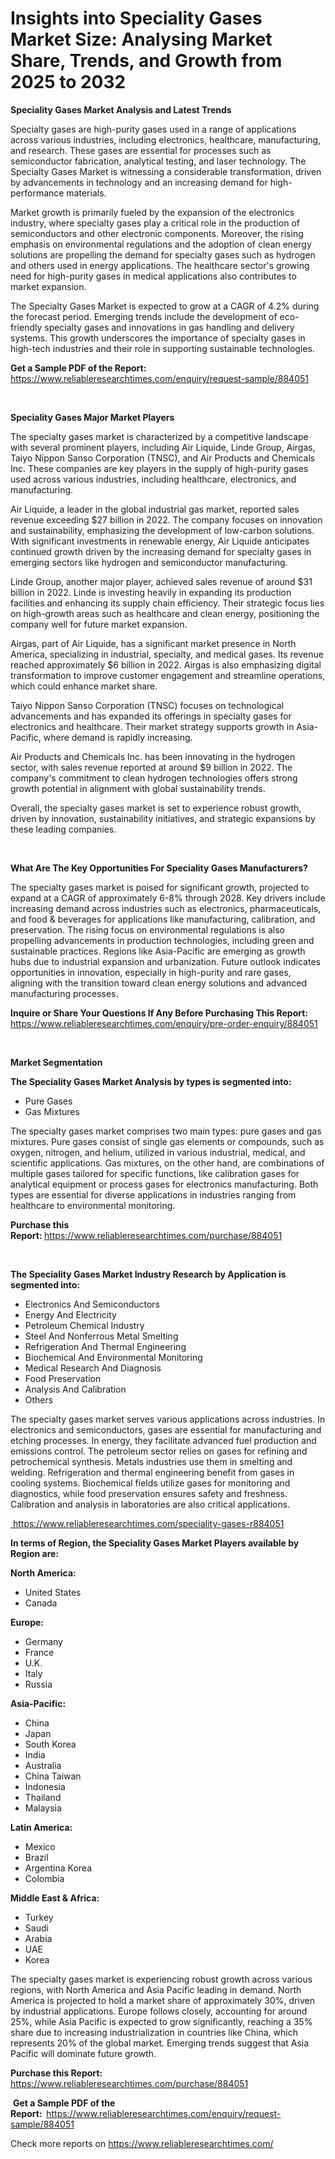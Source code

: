 <p><h1>Insights into Speciality Gases Market Size: Analysing Market Share, Trends, and Growth from 2025 to 2032</h1></p><p><strong>Speciality Gases Market Analysis and Latest Trends</strong></p>
<p><p>Specialty gases are high-purity gases used in a range of applications across various industries, including electronics, healthcare, manufacturing, and research. These gases are essential for processes such as semiconductor fabrication, analytical testing, and laser technology. The Specialty Gases Market is witnessing a considerable transformation, driven by advancements in technology and an increasing demand for high-performance materials.</p><p>Market growth is primarily fueled by the expansion of the electronics industry, where specialty gases play a critical role in the production of semiconductors and other electronic components. Moreover, the rising emphasis on environmental regulations and the adoption of clean energy solutions are propelling the demand for specialty gases such as hydrogen and others used in energy applications. The healthcare sector's growing need for high-purity gases in medical applications also contributes to market expansion.</p><p>The Specialty Gases Market is expected to grow at a CAGR of 4.2% during the forecast period. Emerging trends include the development of eco-friendly specialty gases and innovations in gas handling and delivery systems. This growth underscores the importance of specialty gases in high-tech industries and their role in supporting sustainable technologies.</p></p>
<p><strong>Get a Sample PDF of the Report:&nbsp;</strong> <a href="https://www.reliableresearchtimes.com/enquiry/request-sample/884051?utm_campaign=2237&utm_medium=2&utm_source=Github&utm_content=ia&utm_term=31032025&utm_id=speciality-gases">https://www.reliableresearchtimes.com/enquiry/request-sample/884051</a></p>
<p>&nbsp;</p>
<p><strong>Speciality Gases Major Market Players</strong></p>
<p><p>The specialty gases market is characterized by a competitive landscape with several prominent players, including Air Liquide, Linde Group, Airgas, Taiyo Nippon Sanso Corporation (TNSC), and Air Products and Chemicals Inc. These companies are key players in the supply of high-purity gases used across various industries, including healthcare, electronics, and manufacturing.</p><p>Air Liquide, a leader in the global industrial gas market, reported sales revenue exceeding $27 billion in 2022. The company focuses on innovation and sustainability, emphasizing the development of low-carbon solutions. With significant investments in renewable energy, Air Liquide anticipates continued growth driven by the increasing demand for specialty gases in emerging sectors like hydrogen and semiconductor manufacturing.</p><p>Linde Group, another major player, achieved sales revenue of around $31 billion in 2022. Linde is investing heavily in expanding its production facilities and enhancing its supply chain efficiency. Their strategic focus lies on high-growth areas such as healthcare and clean energy, positioning the company well for future market expansion.</p><p>Airgas, part of Air Liquide, has a significant market presence in North America, specializing in industrial, specialty, and medical gases. Its revenue reached approximately $6 billion in 2022. Airgas is also emphasizing digital transformation to improve customer engagement and streamline operations, which could enhance market share.</p><p>Taiyo Nippon Sanso Corporation (TNSC) focuses on technological advancements and has expanded its offerings in specialty gases for electronics and healthcare. Their market strategy supports growth in Asia-Pacific, where demand is rapidly increasing. </p><p>Air Products and Chemicals Inc. has been innovating in the hydrogen sector, with sales revenue reported at around $9 billion in 2022. The company's commitment to clean hydrogen technologies offers strong growth potential in alignment with global sustainability trends. </p><p>Overall, the specialty gases market is set to experience robust growth, driven by innovation, sustainability initiatives, and strategic expansions by these leading companies.</p></p>
<p>&nbsp;</p>
<p><strong>What Are The Key Opportunities For Speciality Gases Manufacturers?</strong></p>
<p><p>The specialty gases market is poised for significant growth, projected to expand at a CAGR of approximately 6-8% through 2028. Key drivers include increasing demand across industries such as electronics, pharmaceuticals, and food & beverages for applications like manufacturing, calibration, and preservation. The rising focus on environmental regulations is also propelling advancements in production technologies, including green and sustainable practices. Regions like Asia-Pacific are emerging as growth hubs due to industrial expansion and urbanization. Future outlook indicates opportunities in innovation, especially in high-purity and rare gases, aligning with the transition toward clean energy solutions and advanced manufacturing processes.</p></p>
<p><strong>Inquire or Share Your Questions If Any Before Purchasing This Report:</strong> <a href="https://www.reliableresearchtimes.com/enquiry/pre-order-enquiry/884051?utm_campaign=2237&utm_medium=2&utm_source=Github&utm_content=ia&utm_term=31032025&utm_id=speciality-gases">https://www.reliableresearchtimes.com/enquiry/pre-order-enquiry/884051</a></p>
<p>&nbsp;</p>
<p><strong>Market Segmentation</strong></p>
<p><strong>The Speciality Gases Market Analysis by types is segmented into:</strong></p>
<p><ul><li>Pure Gases</li><li>Gas Mixtures</li></ul></p>
<p><p>The specialty gases market comprises two main types: pure gases and gas mixtures. Pure gases consist of single gas elements or compounds, such as oxygen, nitrogen, and helium, utilized in various industrial, medical, and scientific applications. Gas mixtures, on the other hand, are combinations of multiple gases tailored for specific functions, like calibration gases for analytical equipment or process gases for electronics manufacturing. Both types are essential for diverse applications in industries ranging from healthcare to environmental monitoring.</p></p>
<p><strong>Purchase this Report:&nbsp;</strong><a href="https://www.reliableresearchtimes.com/purchase/884051?utm_campaign=2237&utm_medium=2&utm_source=Github&utm_content=ia&utm_term=31032025&utm_id=speciality-gases">https://www.reliableresearchtimes.com/purchase/884051</a></p>
<p>&nbsp;</p>
<p><strong>The Speciality Gases Market Industry Research by Application is segmented into:</strong></p>
<p><ul><li>Electronics And Semiconductors</li><li>Energy And Electricity</li><li>Petroleum Chemical Industry</li><li>Steel And Nonferrous Metal Smelting</li><li>Refrigeration And Thermal Engineering</li><li>Biochemical And Environmental Monitoring</li><li>Medical Research And Diagnosis</li><li>Food Preservation</li><li>Analysis And Calibration</li><li>Others</li></ul></p>
<p><p>The specialty gases market serves various applications across industries. In electronics and semiconductors, gases are essential for manufacturing and etching processes. In energy, they facilitate advanced fuel production and emissions control. The petroleum sector relies on gases for refining and petrochemical synthesis. Metals industries use them in smelting and welding. Refrigeration and thermal engineering benefit from gases in cooling systems. Biochemical fields utilize gases for monitoring and diagnostics, while food preservation ensures safety and freshness. Calibration and analysis in laboratories are also critical applications.</p></p>
<p><a href="https://www.reliableresearchtimes.com/speciality-gases-r884051?utm_campaign=2237&utm_medium=2&utm_source=Github&utm_content=ia&utm_term=31032025&utm_id=speciality-gases">&nbsp;https://www.reliableresearchtimes.com/speciality-gases-r884051</a></p>
<p><strong>In terms of Region, the Speciality Gases Market Players available by Region are:</strong></p>
<p>
    <p> <strong> North America: </strong>
        <ul>
            <li>United States</li>
            <li>Canada</li>
        </ul>
        </p> 
    <p> <strong> Europe: </strong>
        <ul>
            <li>Germany</li>
            <li>France</li>
            <li>U.K.</li>
            <li>Italy</li>
            <li>Russia</li>
        </ul>
        </p> 
    <p> <strong> Asia-Pacific: </strong>
        <ul>
            <li>China</li>
            <li>Japan</li>
            <li>South Korea</li>
            <li>India</li>
            <li>Australia</li>
            <li>China Taiwan</li>
            <li>Indonesia</li>
            <li>Thailand</li>
            <li>Malaysia</li>
        </ul>
        </p> 
    <p> <strong> Latin America: </strong>
        <ul>
            <li>Mexico</li>
            <li>Brazil</li>
            <li>Argentina Korea</li>
            <li>Colombia</li>
        </ul>
        </p> 
    <p> <strong> Middle East & Africa: </strong>
        <ul>
            <li>Turkey</li>
            <li>Saudi</li>
            <li>Arabia</li>
            <li>UAE</li>
            <li>Korea</li>
        </ul>
    </p>
    </p>
<p><p>The specialty gases market is experiencing robust growth across various regions, with North America and Asia Pacific leading in demand. North America is projected to hold a market share of approximately 30%, driven by industrial applications. Europe follows closely, accounting for around 25%, while Asia Pacific is expected to grow significantly, reaching a 35% share due to increasing industrialization in countries like China, which represents 20% of the global market. Emerging trends suggest that Asia Pacific will dominate future growth.</p></p>
<p><strong>Purchase this Report: </strong><a href="https://www.reliableresearchtimes.com/purchase/884051?utm_campaign=2237&utm_medium=2&utm_source=Github&utm_content=ia&utm_term=31032025&utm_id=speciality-gases">https://www.reliableresearchtimes.com/purchase/884051</a></p>
<p>&nbsp;<strong>Get a Sample PDF of the Report:&nbsp;&nbsp;</strong><a href="https://www.reliableresearchtimes.com/enquiry/request-sample/884051?utm_campaign=2237&utm_medium=2&utm_source=Github&utm_content=ia&utm_term=31032025&utm_id=speciality-gases">https://www.reliableresearchtimes.com/enquiry/request-sample/884051</a></p>
<p><strong></strong></p>
<p>Check more reports on <a href="https://www.reliableresearchtimes.com/?utm_campaign=2237&utm_medium=2&utm_source=Github&utm_content=ia&utm_term=31032025&utm_id=speciality-gases">https://www.reliableresearchtimes.com/</a></p>